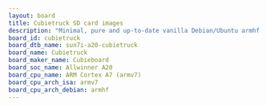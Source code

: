 ```yaml
---
layout: board
title: Cubietruck SD card images
description: "Minimal, pure and up-to-date vanilla Debian/Ubuntu armhf SD card images for Cubietruck by Cubieboard, SoC: Allwinner A20, CPU ISA: armv7"
board_id: cubietruck
board_dtb_name: sun7i-a20-cubietruck
board_name: Cubietruck
board_maker_name: Cubieboard
board_soc_name: Allwinner A20
board_cpu_name: ARM Cortex A7 (armv7)
board_cpu_arch_isa: armv7
board_cpu_arch_debian: armhf
---
```

